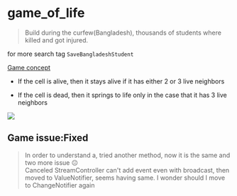 # game_of_life

> Build during the curfew(Bangladesh), thousands of students where killed and got injured.

for more search tag `SaveBangladeshStudent`

[Game concept](https://pi.math.cornell.edu/~lipa/mec/lesson6.html)

- If the cell is alive, then it stays alive if it has either 2 or 3 live neighbors

- If the cell is dead, then it springs to life only in the case that it has 3 live neighbors

![](https://upload.wikimedia.org/wikipedia/commons/e/e5/Gospers_glider_gun.gif)

## Game issue:Fixed

> In order to understand a, tried another method, now it is the same and two more issue 😐  
> Canceled StreamController can't add event even with broadcast, then moved to ValueNotifier, seems having same. I wonder should I move to ChangeNotifier again
